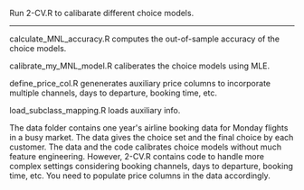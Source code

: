 Run 2-CV.R to calibarate different choice models.

*************************************************

calculate_MNL_accuracy.R computes the out-of-sample accuracy of the choice models.

calibrate_my_MNL_model.R caliberates the choice models using MLE.

define_price_col.R genenerates auxiliary price columns to incorporate multiple channels, days to departure, booking time, etc.

load_subclass_mapping.R loads auxiliary info.

The data folder contains one year's airline booking data for Monday flights in a busy market. The data gives the choice set and the final choice by each customer. The data and the code calibrates choice models without much feature engineering. However, 2-CV.R contains code to handle more complex settings considering booking channels, days to departure, booking time, etc. You need to populate price columns in the data accordingly.
